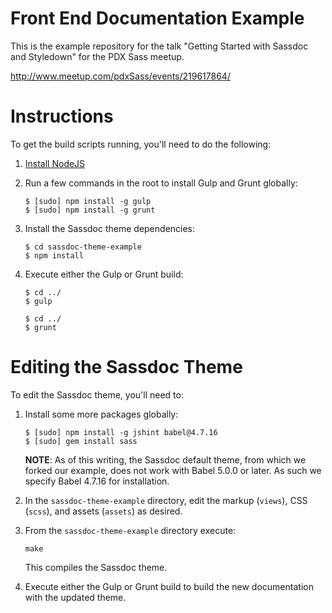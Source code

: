 # Front End Documentation Example
This is the example repository for the talk "Getting Started with Sassdoc and Styledown" for the PDX Sass meetup.

http://www.meetup.com/pdxSass/events/219617864/

# Instructions
To get the build scripts running, you'll need to do the following:

1. [Install NodeJS](https://nodejs.org/)
2. Run a few commands in the root to install Gulp and Grunt globally:

    ```
    $ [sudo] npm install -g gulp
    $ [sudo] npm install -g grunt
    ```
3. Install the Sassdoc theme dependencies:

    ```
    $ cd sassdoc-theme-example
    $ npm install
    ```
4. Execute either the Gulp or Grunt build:

    ```
    $ cd ../
    $ gulp
    ```

    ```
    $ cd ../
    $ grunt
    ```
    
# Editing the Sassdoc Theme
To edit the Sassdoc theme, you'll need to:

1. Install some more packages globally:

    ```
    $ [sudo] npm install -g jshint babel@4.7.16
    $ [sudo] gem install sass
    ```
    
    **NOTE**: As of this writing, the Sassdoc default theme, from which we forked our example, does not work with Babel 5.0.0 or later.  As such we specify Babel 4.7.16 for installation.
2. In the `sassdoc-theme-example` directory, edit the markup (`views`), CSS (`scss`), and assets (`assets`) as desired.
3. From the `sassdoc-theme-example` directory execute:

    ```
    make
    ```
    
    This compiles the Sassdoc theme.
4. Execute either the Gulp or Grunt build to build the new documentation with the updated theme.
